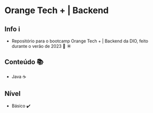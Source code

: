 # Orange Tech + | Backend
## Info &#x2139;&#xFE0F; 
- Repositório para o bootcamp Orange Tech + | Backend da DIO, feito durante o verão de 2023 &#x1F516; &#x2600;&#xFE0F;
## Conteúdo &#x1F4DA; 
- Java &#x2615; 
## Nível
- Básico &#x2714;&#xFE0F;
